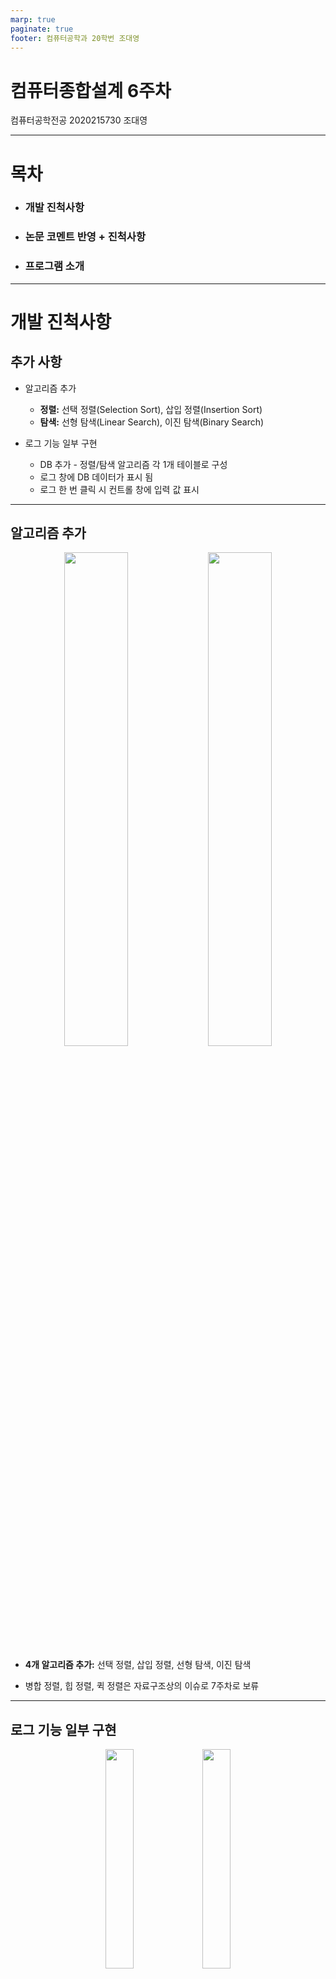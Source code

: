 ```yaml
---
marp: true
paginate: true
footer: 컴퓨터공학과 20학번 조대영
---
```


# 컴퓨터종합설계 6주차

컴퓨터공학전공 2020215730 조대영

---

<!-- _header: 목차-->

# 목차

* ### 개발 진척사항
* ### 논문 코멘트 반영 + 진척사항
* ### 프로그램 소개

---

<!-- _header: 개발 진척사항-->

# 개발 진척사항

 ## 추가 사항

* 알고리즘 추가
   * **정렬:** 선택 정렬(Selection Sort), 삽입 정렬(Insertion Sort)
   * **탐색:** 선형 탐색(Linear Search), 이진 탐색(Binary Search)

* 로그 기능 일부 구현
   * DB 추가 - 정렬/탐색 알고리즘 각 1개 테이블로 구성
   * 로그 창에 DB 데이터가 표시 됨
   * 로그 한 번 클릭 시 컨트롤 창에 입력 값 표시

---

<!-- _header: 개발 진척사항-->

## 알고리즘 추가

<p align="center">
    <img src="./images/scr_sort.png" align="center" width="45%">
    <img src="./images/scr_search.png" align="center" width="45%">
</p>

* **4개 알고리즘 추가:** 선택 정렬, 삽입 정렬, 선형 탐색, 이진 탐색

* 병합 정렬, 힙 정렬, 퀵 정렬은 자료구조상의 이슈로 7주차로 보류

---

<!-- _header: 개발 진척사항-->

## 로그 기능 일부 구현

<p align="center">
    <img src="./images/scr_sort_log.png" align="center" width="30%">
    <img src="./images/scr_search_log.png" align="center" width="30%">
</p>

* 알고리즘 완료 시 기록 표시

* 깔끔한 표시 방법 고안할 것

---

<!-- _header: 개발 진척사항-->

<p align="center">
    <img src="./images/scr_select_log.png" align="center" width="30%">
    <img src="./images/arrow.png" align="center" width="7%">
    <img src="./images/scr_select_input.png" align="center" width="30%">
</p>

* 한 번 클릭 시 컨트롤 창의 위젯에 값 대입

* 상태 창에도 해당 정보 표시, 로그 데이터 삭제 및 초기화 기능, <br> 더블 클릭 시 이벤트 추가할 것

---

<!-- _header: 논문 코멘트 반영 + 진척사항-->

# 논문 코멘트 반영 + 진척사항

## 코멘트

* [2.1. 알고리즘 요소] 부분에서 표현된 알고리즘들에 대한 간략한 설명 추가

* [2.2. 선행연구 고찰] 부분에서 목록 나열 시 표현 방법 수정

* [4.1. 프로그램 설계] 부분에서 표현된 클래스의 각 함수에 대한 간략한 설명 추가

---

<!-- _header: 논문 코멘트 반영 + 진척사항-->

## 진척 사항

* [1. 서론] 부분 추가 기술

* [3.2. 연구 방법] 부분에 사용된 라이브러리, 모듈, 클래스 등에 관한 내용 추가 기술

* 그림 추가 및 최신화

* 추가한 내용 두서 정리 예정, <br> [4.2. 프로그램 구현] 부분에 ui 디자인에 대한 내용 추가 기술 예정

---

<p align="center">
    <img src="./images/v1.jpg" align="center" width="22%">
    <img src="./images/v2.jpg" align="center" width="22%">
    <img src="./images/v3.jpg" align="center" width="22%">
    <img src="./images/v4.jpg" align="center" width="22%">
</p>

<p align="center">
    <img src="./images/v5.jpg" align="center" width="22%">
    <img src="./images/v6.jpg" align="center" width="22%">
    <img src="./images/v7.jpg" align="center" width="22%">
    <img src="./images/v8.jpg" align="center" width="22%">
</p>

---

<p align="center">
    <img src="./images/v9.jpg" align="center" width="22%">
    <img src="./images/v10.jpg" align="center" width="22%">
    <img src="./images/v11.jpg" align="center" width="22%">
</p>

<p align="center">
    <img src="./images/v12.jpg" align="center" width="22%">
    <img src="./images/v13.jpg" align="center" width="22%">
    <img src="./images/v14.jpg" align="center" width="22%">
</p>

---

<!-- _header: 프로그램 소개-->

# 프로그램 소개

![bg width:30% right](./images/scr_files.png)

### 파일 종류와 역할

* main.py - 메인 함수 및 각종 클래스를 보유한 파일

* main.ui - gui의 초기 화면이 구성되어 있는 xml 형식의 파일

---

<!-- _header: 프로그램 소개-->

* algorithms.py - 실제 실행되는 알고리즘 함수들을 보유한 파일

* algorithm_log.db 실행했던 데이터 셋을 기록하는 데이터베이스

* define.py - 상수들을 모아놓은 파일

* bind.txt - fps 값, 전체화면 유무 등의 값을 저장해둔 파일

---

<!-- _header: 프로그램 소개-->

### ui 구성 및 클래스 간 관계도

<p align="center">
    <img src="./images/ui_uml.jpg" align="center" width="45%">
    <img src="./images/class_uml.jpg" align="center" width="45%">
</p>

---

<!-- _header: 프로그램 소개-->

### 프로그램 실행 화면

![width:900](./images/scr_run.png)

---

<video muted controls>
    <source src="./images/running.mp4" type="video/mp4">
</video>

---

# 감사합니다.